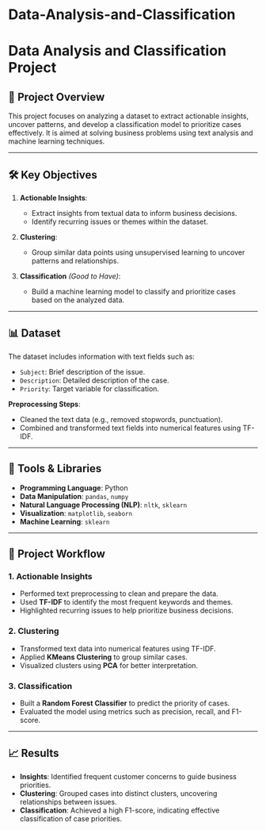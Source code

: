 # Data-Analysis-and-Classification

# Data Analysis and Classification Project

## 📜 Project Overview
This project focuses on analyzing a dataset to extract actionable insights, uncover patterns, and develop a classification model to prioritize cases effectively. It is aimed at solving business problems using text analysis and machine learning techniques.

---

## 🛠️ Key Objectives
1. **Actionable Insights**:
   - Extract insights from textual data to inform business decisions.
   - Identify recurring issues or themes within the dataset.

2. **Clustering**:
   - Group similar data points using unsupervised learning to uncover patterns and relationships.

3. **Classification** *(Good to Have)*:
   - Build a machine learning model to classify and prioritize cases based on the analyzed data.

---

## 📊 Dataset
The dataset includes information with text fields such as:
- `Subject`: Brief description of the issue.
- `Description`: Detailed description of the case.
- `Priority`: Target variable for classification.

**Preprocessing Steps**:
- Cleaned the text data (e.g., removed stopwords, punctuation).
- Combined and transformed text fields into numerical features using TF-IDF.

---

## 🧰 Tools & Libraries
- **Programming Language**: Python
- **Data Manipulation**: `pandas`, `numpy`
- **Natural Language Processing (NLP)**: `nltk`, `sklearn`
- **Visualization**: `matplotlib`, `seaborn`
- **Machine Learning**: `sklearn`

---

## 🚀 Project Workflow

### 1. **Actionable Insights**
- Performed text preprocessing to clean and prepare the data.
- Used **TF-IDF** to identify the most frequent keywords and themes.
- Highlighted recurring issues to help prioritize business decisions.

### 2. **Clustering**
- Transformed text data into numerical features using TF-IDF.
- Applied **KMeans Clustering** to group similar cases.
- Visualized clusters using **PCA** for better interpretation.

### 3. **Classification**
- Built a **Random Forest Classifier** to predict the priority of cases.
- Evaluated the model using metrics such as precision, recall, and F1-score.

---

## 📈 Results
- **Insights**: Identified frequent customer concerns to guide business priorities.
- **Clustering**: Grouped cases into distinct clusters, uncovering relationships between issues.
- **Classification**: Achieved a high F1-score, indicating effective classification of case priorities.












